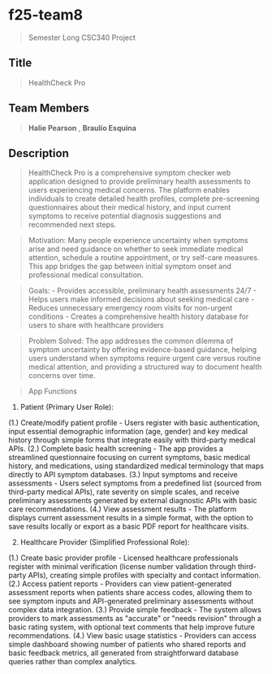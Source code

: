 # f25-team8
>Semester Long CSC340 Project

## Title
> HealthCheck Pro

## Team Members
> **Halie Pearson**
  , **Braulio Esquina**

## Description

> HealthCheck Pro is a comprehensive symptom checker web application designed to provide preliminary health assessments to users experiencing medical concerns. The platform enables individuals to create detailed health profiles, complete pre-screening questionnaires about their medical history, and input current symptoms to receive potential diagnosis suggestions and recommended next steps.

>Motivation: Many people experience uncertainty when symptoms arise and need guidance on whether to seek immediate medical attention, schedule a routine appointment, or try self-care measures. This app bridges the gap between initial symptom onset and professional medical consultation.

>Goals:
    - Provides accessible, preliminary health assessments 24/7
    - Helps users make informed decisions about seeking medical care
    - Reduces unnecessary emergency room visits for non-urgent conditions
    - Creates a comprehensive health history database for users to share with healthcare providers

>Problem Solved: The app addresses the common dilemma of symptom uncertainty by offering evidence-based guidance, helping users understand when symptoms require urgent care versus routine medical attention, and providing a structured way to document health concerns over time.

>App Functions
1. Patient (Primary User Role):

(1.) Create/modify patient profile - Users register with basic authentication, input essential demographic information (age, gender) and key medical history through simple forms that integrate easily with third-party medical APIs.
(2.) Complete basic health screening - The app provides a streamlined questionnaire focusing on current symptoms, basic medical history, and medications, using standardized medical terminology that maps directly to API symptom databases.
(3.) Input symptoms and receive assessments - Users select symptoms from a predefined list (sourced from third-party medical APIs), rate severity on simple scales, and receive preliminary assessments generated by external diagnostic APIs with basic care recommendations.
(4.) View assessment results - The platform displays current assessment results in a simple format, with the option to save results locally or export as a basic PDF report for healthcare visits.

2. Healthcare Provider (Simplified Professional Role):

(1.) Create basic provider profile - Licensed healthcare professionals register with minimal verification (license number validation through third-party APIs), creating simple profiles with specialty and contact information.
(2.) Access patient reports - Providers can view patient-generated assessment reports when patients share access codes, allowing them to see symptom inputs and API-generated preliminary assessments without complex data integration.
(3.) Provide simple feedback - The system allows providers to mark assessments as "accurate" or "needs revision" through a basic rating system, with optional text comments that help improve future recommendations.
(4.) View basic usage statistics - Providers can access simple dashboard showing number of patients who shared reports and basic feedback metrics, all generated from straightforward database queries rather than complex analytics.
